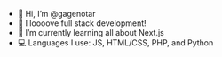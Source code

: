 - 👋 Hi, I’m @gagenotar
- 👀 I loooove full stack development!
- 🌱 I’m currently learning all about Next.js
- 💻 Languages I use: JS, HTML/CSS, PHP, and Python

<!---
gagenotar/gagenotar is a ✨ special ✨ repository because its `README.md` (this file) appears on your GitHub profile.
You can click the Preview link to take a look at your changes.
--->

